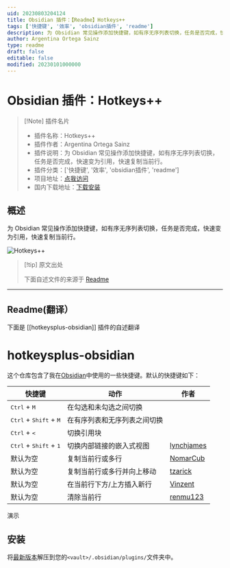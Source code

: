 ```yaml
---
uid: 20230803204124
title: Obsidian 插件：【Readme】Hotkeys++
tags: ['快捷键', '效率', 'obsidian插件', 'readme']
description: 为 Obsidian 常见操作添加快捷键，如有序无序列表切换，任务是否完成，快速变为引用，快速复制当前行。
author: Argentina Ortega Sainz
type: readme
draft: false
editable: false
modified: 20230101000000
---
```


# Obsidian 插件：Hotkeys++

> [!Note] 插件名片
> - 插件名称：Hotkeys++
> - 插件作者：Argentina Ortega Sainz
> - 插件说明：为 Obsidian 常见操作添加快捷键，如有序无序列表切换，任务是否完成，快速变为引用，快速复制当前行。
> - 插件分类：['快捷键', '效率', 'obsidian插件', 'readme']
> - 项目地址：[点我访问](https://github.com/argenos/hotkeysplus-obsidian)
> - 国内下载地址：[下载安装](https://pkmer.cn/products/plugin/pluginMarket/?hotkeysplus-obsidian)

## 概述

为 Obsidian 常见操作添加快捷键，如有序无序列表切换，任务是否完成，快速变为引用，快速复制当前行。

![Hotkeys++](https://cdn.pkmer.cn/covers/hotkeysplus-obsidian.GIF!pkmer)

> [!tip] 原文出处
> 
>下面自述文件的来源于 [Readme](https://ghproxy.net/https://raw.githubusercontent.com/argenos/hotkeysplus-obsidian/master/README.md)
> 

---

## Readme(翻译）

下面是 [[hotkeysplus-obsidian]] 插件的自述翻译


# hotkeysplus-obsidian

这个仓库包含了我在[Obsidian](https://obsidian.md/)中使用的一些快捷键。默认的快捷键如下：

| 快捷键                                            | 动作                                      | 作者                                      |
| ------------------------------------------------- | ------------------------------------------- | ------------------------------------------- |
| <kbd>Ctrl</kbd> + <kbd>M</kbd>                    | 在勾选和未勾选之间切换                  |                                             |
| <kbd>Ctrl</kbd> + <kbd>Shift</kbd> + <kbd>M</kbd> | 在有序列表和无序列表之间切换 |                                             |
| <kbd>Ctrl</kbd> + <kbd><</kbd>                    | 切换引用块                         |                                             |
| <kbd>Ctrl</kbd> + <kbd>Shift</kbd> + <kbd>1</kbd> | 切换内部链接的嵌入式视图           | [lynchjames](https://github.com/lynchjames) |
| 默认为空                                  | 复制当前行或多行                           | [NomarCub](https://github.com/NomarCub)     |
| 默认为空                                  | 复制当前行或多行并向上移动                             | [tzarick](https://github.com/tzarick)       |
| 默认为空                                  | 在当前行下方/上方插入新行        | [Vinzent](https://github.com/Vinzent03)     |
| 默认为空                                  | 清除当前行                          | [renmu123](https://github.com/renmu123)     |

演示

## 安装

将[最新版本](https://github.com/argenos/hotkeysplus-obsidian/releases/latest)解压到您的`<vault>/.obsidian/plugins/`文件夹中。



